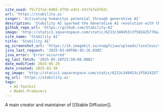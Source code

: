 ```yaml
---
site_uuid: f5cf27a2-6d65-4750-a3e1-3417efe5fb2c
url: 'https://stability.ai'
zinger: 'Activating humanitys potential through generative AI'
description: 'Stability AI sparked the Generative AI revolution with the release of Stable Diffusion, developing cutting-edge open models in image, video, 3D, and audio.'
github_repo_url: 'https://github.com/Stability-AI'
image: 'http://static1.squarespace.com/static/6213c340453c3f502425776e/t/67be64d12e08f820a19c943d/1728899860281/Artboard+9.png?format=1500w'
site_name: 'Stability AI'
title: 'Stability AI'
og_screenshot_url: 'https://ik.imagekit.io/xvpgfijuw/uploads/lossless/screenshots/20250528_Stability_AI_og_screenshot.jpeg'
jina_last_request: '2025-03-09T06:45:16.030Z'
jina_error: 'Error occurred'
og_last_fetch: '2025-05-28T23:50:08.808Z'
date_modified: 2025-05-29
date_created: 2025-03-30
og_image: 'http://static1.squarespace.com/static/6213c340453c3f502425776e/t/67be64d12e08f820a19c943d/1728899860281/Artboard+9.png?format=1500w'
og_url: 'https://stability.ai'
tags:
  - AI-Toolkit
  - Model-Producers
---
```


A main creator and maintainer of [[Stable Diffusion]].